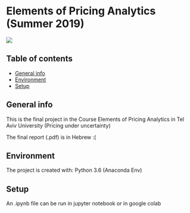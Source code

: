 # Elements of Pricing Analytics (Summer 2019)


![](https://upload.wikimedia.org/wikipedia/en/thumb/b/b3/Tel_Aviv_university_logo.svg/1920px-Tel_Aviv_university_logo.svg.png)


## Table of contents
* [General info](#general-info)
* [Environment](#Environment)
* [Setup](#setup)

## General info
This is the final project in the Course Elements of Pricing Analytics in Tel Aviv University
(Pricing under uncertainty)

The final report (.pdf) is in Hebrew :(
	

## Environment
The project is created with:
Python 3.6 (Anaconda Env)
	
## Setup
An .ipynb file can be run in jupyter notebook or in google colab  
